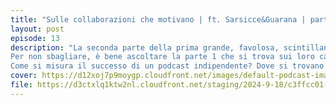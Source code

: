 ```yaml
---
title: "Sulle collaborazioni che motivano | ft. Sarsicce&Guarana | parte 2"
layout: post
episode: 13
description: "La seconda parte della prima grande, favolosa, scintillante collaborazione con quei due che fanno Sarsicce&Guaranà: Stefano e Marco. 
Per non sbagliare, è bene ascoltare la parte 1 che si trova sui loro canali. 
Come si misura il successo di un podcast indipendente? Dove si trovano le energie per andare avanti? È meglio il sushi o la pizza? A questo cerchiamo di trovare una risposta con i nostri nuovi amici."
cover: https://d12xoj7p9moygp.cloudfront.net/images/default-podcast-image.png
file: https://d3ctxlq1ktw2nl.cloudfront.net/staging/2024-9-18/c3ffcc01-dbc2-95c7-c402-556b98e7490d.mp3
---
```


